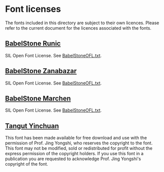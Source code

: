 ﻿# Font licenses

The fonts included in this directory are subject to their own licences.
Please refer to the current document for the licences associated with the fonts.

## [BabelStone Runic](http://www.babelstone.co.uk/Fonts/Runic.html)

SIL Open Font License. See [BabelStoneOFL.txt](BabelStoneOFL.txt).

## [BabelStone Zanabazar](http://www.babelstone.co.uk/Fonts/Zanabazar.html)

SIL Open Font License. See [BabelStoneOFL.txt](BabelStoneOFL.txt).

## [BabelStone Marchen](http://www.babelstone.co.uk/Fonts/Marchen.html)

SIL Open Font License. See [BabelStoneOFL.txt](BabelStoneOFL.txt).

## [Tangut Yinchuan](http://www.babelstone.co.uk/Fonts/Yinchuan.html)

This font has been made available for free download and use with the permission of Prof. Jing Yongshi, who reserves the copyright to the font.
This font may not be modified, sold or redistributed for profit without the express permission of the copyright holders.
If you use this font in a publication you are requested to acknowledge Prof. Jing Yongshi's copyright of the font.
